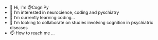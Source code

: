 - 👋 Hi, I’m @CogniPy
- 👀 I’m interested in neurocience, coding and pyschiatry
- 🌱 I’m currently learning coding...
- 💞️ I’m looking to collaborate on studies involving cognition in psychiatric diseases 
- 📫 How to reach me ...

<!---
